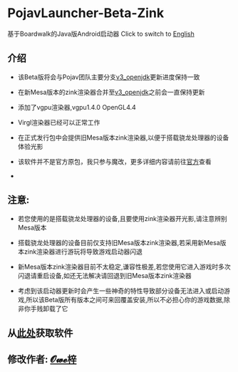 # PojavLauncher-Beta-Zink
基于Boardwalk的Java版Android启动器
Click to switch to <a href="/README-EN.md">English</a>
## 介绍
* 该Beta版将会与Pojav团队主要分支[v3_openjdk](https://github.com/PojavLauncherTeam/PojavLauncher/tree/v3_openjdk)更新进度保持一致

* 在新Mesa版本的zink渲染器合并至[v3_openjdk](https://github.com/PojavLauncherTeam/PojavLauncher/tree/v3_openjdk)之前会一直保持更新

* 添加了vgpu渲染器,vgpu1.4.0 OpenGL4.4

* Virgl渲染器已经可以正常工作

* 在正式发行包中会提供旧Mesa版本zink渲染器,以便于搭载骁龙处理器的设备体验光影

* 该软件并不是官方原包，我只参与魔改，更多详细内容请前往[官方](https://github.com/PojavLauncherTeam/PojavLauncher)查看

* 
## 注意:
* 若您使用的是搭载骁龙处理器的设备,且要使用zink渲染器开光影,请注意辨别Mesa版本

* 搭载骁龙处理器的设备目前仅支持旧Mesa版本zink渲染器,若采用新Mesa版本zink渲染器进行游玩将导致游戏启动器闪退

* 新Mesa版本zink渲染器目前不太稳定,谦容性极差,若您使用它进入游戏时多次闪退请重启设备,如还无法解决请回退到旧Mesa版本zink渲染器

* 考虑到该启动器更新时会产生一些神奇的特性导致部分设备无法进入或启动游戏,所以该Beta版所有版本之间可来回覆盖安装,所以不必担心你的游戏数据,除非你手贱卸载了它
## 从<a href="/release">此处</a>获取软件
## 修改作者: [𝓞𝔀𝓮梓](https://qm.qq.com/cgi-bin/qm/qr?k=Hfz2ZNFGeXjrANr6H8WjZfKLg9Yi-SgT&noverify=0&personal_qrcode_source=3)
